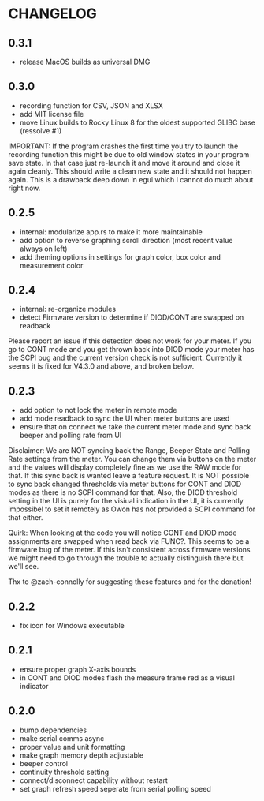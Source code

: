 # CHANGELOG

## 0.3.1

- release MacOS builds as universal DMG

## 0.3.0

- recording function for CSV, JSON and XLSX
- add MIT license file
- move Linux builds to Rocky Linux 8 for the oldest supported GLIBC base (ressolve #1)

IMPORTANT:
If the program crashes the first time you try to launch the recording function this might be due to old
window states in your program save state. In that case just re-launch it and move it around and close it again cleanly. This should write a clean new state and it should not happen again. This is a drawback
deep down in egui which I cannot do much about right now.

## 0.2.5

- internal: modularize app.rs to make it more maintainable
- add option to reverse graphing scroll direction (most recent value always on left)
- add theming options in settings for graph color, box color and measurement color

## 0.2.4

- internal: re-organize modules
- detect Firmware version to determine if DIOD/CONT are swapped on readback

Please report an issue if this detection does not work for your meter.
If you go to CONT mode and you get thrown back into DIOD mode your meter has
the SCPI bug and the current version check is not sufficient.
Currently it seems it is fixed for V4.3.0 and above, and broken below.

## 0.2.3

- add option to not lock the meter in remote mode
- add mode readback to sync the UI when meter buttons are used
- ensure that on connect we take the current meter mode and sync back beeper and polling rate from UI

Disclaimer: We are NOT syncing back the Range, Beeper State and Polling Rate settings from the meter.
You can change them via buttons on the meter and the values will display completely
fine as we use the RAW mode for that. If this sync back is wanted leave a feature request.
It is NOT possible to sync back changed thresholds via meter buttons for CONT and DIOD modes as there is no SCPI command
for that. Also, the DIOD threshold setting in the UI is purely for the visiual indication in the UI,
it is currently impossibel to set it remotely as Owon has not provided a SCPI command for that either.

Quirk: When looking at the code you will notice CONT and DIOD mode assignments are swapped when read back via FUNC?.
This seems to be a firmware bug of the meter. If this isn't consistent across firmware versions we might need to go
through the trouble to actually distinguish there but we'll see.

Thx to @zach-connolly for suggesting these features and for the donation!

## 0.2.2

- fix icon for Windows executable

## 0.2.1

- ensure proper graph X-axis bounds
- in CONT and DIOD modes flash the measure frame red as a visual indicator

## 0.2.0

- bump dependencies
- make serial comms async
- proper value and unit formatting
- make graph memory depth adjustable
- beeper control
- continuity threshold setting
- connect/disconnect capability without restart
- set graph refresh speed seperate from serial polling speed

